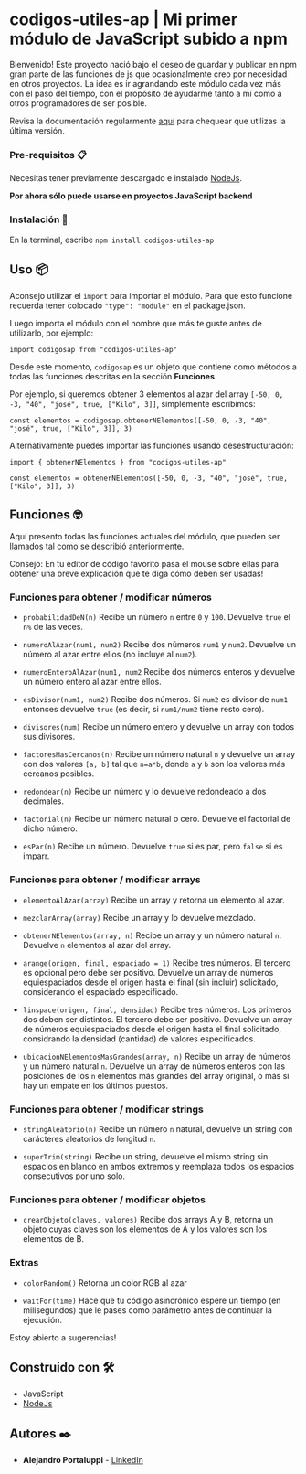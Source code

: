 # codigos-utiles-ap | Mi primer módulo de JavaScript subido a npm

Bienvenido! Este proyecto nació bajo el deseo de guardar y publicar en npm gran parte de las funciones de js que ocasionalmente creo por necesidad en otros proyectos. La idea es ir agrandando este módulo cada vez más con el paso del tiempo, con el propósito de ayudarme tanto a mí como a otros programadores de ser posible.

Revisa la documentación regularmente [aquí](https://www.npmjs.com/package/codigos-utiles-ap) para chequear que utilizas la última versión.

### Pre-requisitos 📋

Necesitas tener previamente descargado e instalado [NodeJs](https://nodejs.org/).

**Por ahora sólo puede usarse en proyectos JavaScript backend**

### Instalación 🔧

En la terminal, escribe `npm install codigos-utiles-ap`

## Uso 📦

Aconsejo utilizar el `import` para importar el módulo. Para que esto funcione recuerda tener colocado `"type": "module"` en el package.json.

Luego importa el módulo con el nombre que más te guste antes de utilizarlo, por ejemplo:

`import codigosap from "codigos-utiles-ap"`

Desde este momento, `codigosap` es un objeto que contiene como métodos a todas las funciones descritas en la sección **Funciones**.

Por ejemplo, si queremos obtener 3 elementos al azar del array `[-50, 0, -3, "40", "josé", true, ["Kilo", 3]]`, simplemente escribimos:

`const elementos = codigosap.obtenerNElementos([-50, 0, -3, "40", "josé", true, ["Kilo", 3]], 3)`

Alternativamente puedes importar las funciones usando desestructuración:

`import { obtenerNElementos } from "codigos-utiles-ap"`

`const elementos = obtenerNElementos([-50, 0, -3, "40", "josé", true, ["Kilo", 3]], 3)`

## Funciones 🤓

Aquí presento todas las funciones actuales del módulo, que pueden ser llamados tal como se describió anteriormente.

Consejo: En tu editor de código favorito pasa el mouse sobre ellas para obtener una breve explicación que te diga cómo deben ser usadas!

### Funciones para obtener / modificar números

* `probabilidadDeN(n)`
Recibe un número `n` entre `0` y `100`. Devuelve `true` el `n%` de las veces.

* `numeroAlAzar(num1, num2)`
Recibe dos números `num1` y `num2`. Devuelve un número al azar entre ellos (no incluye al `num2`).

* `numeroEnteroAlAzar(num1, num2`
Recibe dos números enteros y devuelve un número entero al azar entre ellos.

* `esDivisor(num1, num2)`
Recibe dos números. Si `num2` es divisor de `num1` entonces devuelve `true` (es decir, si `num1/num2` tiene resto cero).

* `divisores(num)`
Recibe un número entero y devuelve un array con todos sus divisores.

* `factoresMasCercanos(n)`
Recibe un número natural `n` y devuelve un array con dos valores `[a, b]` tal que `n=a*b`, donde `a` y `b` son los valores más cercanos posibles.

* `redondear(n)`
Recibe un número y lo devuelve redondeado a dos decimales.

* `factorial(n)`
Recibe un número natural o cero. Devuelve el factorial de dicho número.

* `esPar(n)`
Recibe un número. Devuelve `true` si es par, pero `false` si es imparr.

### Funciones para obtener / modificar arrays

* `elementoAlAzar(array)`
Recibe un array y retorna un elemento al azar.

* `mezclarArray(array)`
Recibe un array y lo devuelve mezclado.

* `obtenerNElementos(array, n)`
Recibe un array y un número natural `n`. Devuelve `n` elementos al azar del array.

* `arange(origen, final, espaciado = 1)`
Recibe tres números. El tercero es opcional pero debe ser positivo. Devuelve un array de números equiespaciados desde el origen hasta el final (sin incluir) solicitado, considerando el espaciado especificado.

* `linspace(origen, final, densidad)`
Recibe tres números. Los primeros dos deben ser distintos. El tercero debe ser positivo. Devuelve un array de números equiespaciados desde el origen hasta el final solicitado, considrando la densidad (cantidad) de valores especificados.

* `ubicacionNElementosMasGrandes(array, n)` 
Recibe un array de números y un número natural `n`. Devuelve un array de números enteros con las posiciones de los `n` elementos más grandes del array original, o más si hay un empate en los últimos puestos.

### Funciones para obtener / modificar strings

* `stringAleatorio(n)`
Recibe un número `n` natural, devuelve un string con carácteres aleatorios de longitud `n`.

* `superTrim(string)`
Recibe un string, devuelve el mismo string sin espacios en blanco en ambos extremos y reemplaza todos los espacios consecutivos por uno solo.

### Funciones para obtener / modificar objetos

* `crearObjeto(claves, valores)`
Recibe dos arrays A y B, retorna un objeto cuyas claves son los elementos de A y los valores son los elementos de B.

### Extras

* `colorRandom()`
Retorna un color RGB al azar

* `waitFor(time)`
Hace que tu código asincrónico espere un tiempo (en milisegundos) que le pases como parámetro antes de continuar la ejecución.

Estoy abierto a sugerencias!

## Construido con 🛠️

* JavaScript
* [NodeJs](https://nodejs.org/)

## Autores ✒️

* **Alejandro Portaluppi** - [LinkedIn](https://www.linkedin.com/in/alejandro-portaluppi/)
